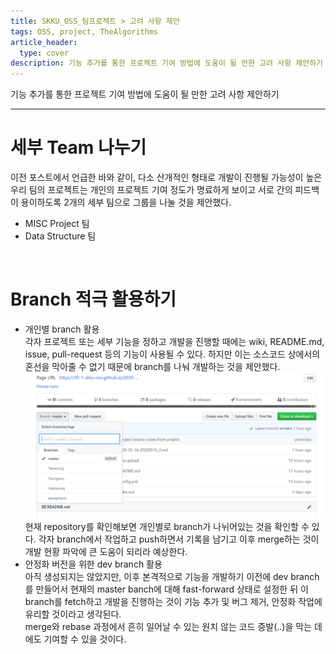 ```yaml
---
title: SKKU_OSS_팀프로젝트 > 고려 사항 제안
tags: OSS, project, TheAlgorithms
article_header:
  type: cover
description: 기능 추가를 통한 프로젝트 기여 방법에 도움이 될 만한 고려 사항 제안하기
---
```


기능 추가를 통한 프로젝트 기여 방법에 도움이 될 만한 고려 사항 제안하기

---
# 세부 Team 나누기
이전 포스트에서 언급한 바와 같이, 다소 산개적인 형태로 개발이 진행될 가능성이 높은 우리 팀의 프로젝트는 개인의 프로젝트 기여 정도가 명료하게 보이고 서로 간의 피드백이 용이하도록 2개의 세부 팀으로 그룹을 나눌 것을 제안했다.
* MISC Project 팀
* Data Structure 팀
<br>

# Branch 적극 활용하기
* 개인별 branch 활용<br>
각자 프로젝트 또는 세부 기능을 정하고 개발을 진행할 때에는 wiki, README.md, issue, pull-request 등의 기능이 사용될 수 있다. 하지만 이는 소스코드 상에서의 혼선을 막아줄 수 없기 때문에 branch를 나눠 개발하는 것을 제안했다.<br>
![Branches for each developers](/assets/myassets/branches.png)
현재 repository를 확인해보면 개인별로 branch가 나뉘어있는 것을 확인할 수 있다. 각자 branch에서 작업하고 push하면서 기록을 남기고 이후 merge하는 것이 개발 현황 파악에 큰 도움이 되리라 예상한다.
* 안정화 버전을 위한 dev branch 활용<br>
아직 생성되지는 않았지만, 이후 본격적으로 기능을 개발하기 이전에 dev branch를 만들어서 현재의 master banch에 대해 fast-forward 상태로 설정한 뒤 이 branch를 fetch하고 개발을 진행하는 것이 기능 추가 및 버그 제거, 안정화 작업에 유리할 것이라고 생각된다.<br>
merge와 rebase 과정에서 흔히 일어날 수 있는 원치 않는 코드 증발(..)을 막는 데에도 기여할 수 있을 것이다.
<br>
